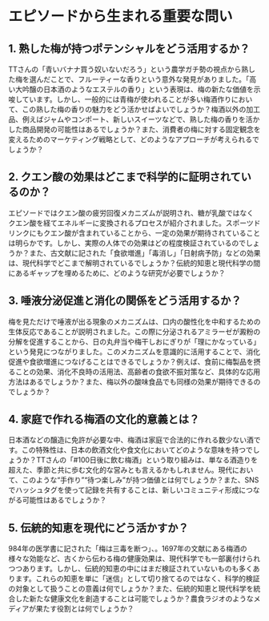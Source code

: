 # エピソードから生まれる重要な問い

## 1. 熟した梅が持つポテンシャルをどう活用するか？

TTさんの「青いバナナ買う奴いないだろう」という農学ガチ勢の視点から熟した梅を選んだことで、フルーティーな香りという意外な発見がありました。「高い大吟醸の日本酒のようなエステルの香り」という表現は、梅の新たな価値を示唆しています。しかし、一般的には青梅が使われることが多い梅酒作りにおいて、この熟した梅の香りの魅力をどう活かせばよいでしょうか？梅酒以外の加工品、例えばジャムやコンポート、新しいスイーツなどで、熟した梅の香りを活かした商品開発の可能性はあるでしょうか？また、消費者の梅に対する固定観念を変えるためのマーケティング戦略として、どのようなアプローチが考えられるでしょうか？

## 2. クエン酸の効果はどこまで科学的に証明されているのか？

エピソードではクエン酸の疲労回復メカニズムが説明され、糖が乳酸ではなくクエン酸を経てエネルギーに変換されるプロセスが紹介されました。スポーツドリンクにもクエン酸が含まれていることから、一定の効果が期待されていることは明らかです。しかし、実際の人体での効果はどの程度検証されているのでしょうか？また、古文献に記された「食欲増進」「毒消し」「日射病予防」などの効果は、現代科学でどこまで解明されているでしょうか？伝統的知恵と現代科学の間にあるギャップを埋めるために、どのような研究が必要でしょうか？

## 3. 唾液分泌促進と消化の関係をどう活用するか？

梅を見ただけで唾液が出る現象のメカニズムは、口内の酸性化を中和するための生体反応であることが説明されました。この際に分泌されるアミラーゼが澱粉の分解を促進することから、日の丸弁当や梅干しおにぎりが「理にかなっている」という発見につながりました。このメカニズムを意識的に活用することで、消化促進や食欲増進につなげることはできるでしょうか？例えば、食前に梅製品を摂ることの効果、消化不良時の活用法、高齢者の食欲不振対策など、具体的な応用方法はあるでしょうか？また、梅以外の酸味食品でも同様の効果が期待できるのでしょうか？

## 4. 家庭で作れる梅酒の文化的意義とは？

日本酒などの醸造に免許が必要な中、梅酒は家庭で合法的に作れる数少ない酒です。この特殊性は、日本の飲酒文化や食文化においてどのような意味を持つでしょうか？TTさんの「#100日後に飲む梅酒」という取り組みは、単なる酒造りを超えた、季節と共に歩む文化的な営みとも言えるかもしれません。現代において、このような“手作り”“待つ楽しみ”が持つ価値とは何でしょうか？また、SNSでハッシュタグを使って記録を共有することは、新しいコミュニティ形成につながる可能性はあるでしょうか？

## 5. 伝統的知恵を現代にどう活かすか？

984年の医学書に記された「梅は三毒を断つ」、。1697年の文献にある梅酒の様々な効能など、古くから伝わる梅の健康効果は、現代科学でも一部裏付けられつつあります。しかし、伝統的知恵の中にはまだ検証されていないものも多くあります。これらの知恵を単に「迷信」として切り捨てるのではなく、科学的検証の対象として扱うことの意義は何でしょうか？また、伝統的知恵と現代科学を統合した新たな健康文化を創造することは可能でしょうか？農食ラジオのようなメディアが果たす役割とは何でしょうか？